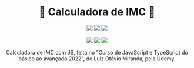 # <h1 align="center"> :open_file_folder: Calculadora de IMC :open_file_folder: </h1>
<p align="center">
 <img src="https://img.shields.io/badge/Status-Finalizado-tellow"/>
 <img src="https://img.shields.io/badge/Inicio-Jul2021-blue"/>
 <img src="https://img.shields.io/badge/Término-Jul2021-green"/>
</p>
<p align="center">
 <img src="https://img.shields.io/badge/Html-red"/>
 <img src="https://img.shields.io/badge/Css-blue"/>
 <img src="https://img.shields.io/badge/Js-yellow"/>
</p>
<p align="center">
  Calculadora de IMC com JS, feita no "Curso de JavaScript e TypeScript do básico ao avançado 2022", de Luiz Otávio Miranda, pela Udemy.
 </p>

